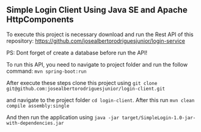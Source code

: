 ## Simple Login Client Using Java SE and Apache HttpComponents

To execute this project is necessary download and run the Rest API of this repository:
https://github.com/josealbertorodriguesjunior/login-service

PS: Dont forget of create a database before run the API!

To run this API, you need to navigate to project folder and run the follow command: `mvn spring-boot:run`

After execute these steps clone this project using `git clone git@github.com:josealbertorodriguesjunior/login-client.git`

and navigate to the project folder `cd login-client`. After this run `mvn clean compile assembly:single`

And then run the application using `java -jar target/SimpleLogin-1.0-jar-with-dependencies.jar`
